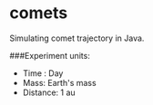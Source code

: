 comets
======

Simulating comet trajectory in Java.

###Experiment units:
* Time : Day
* Mass: Earth's mass
* Distance: 1 au
